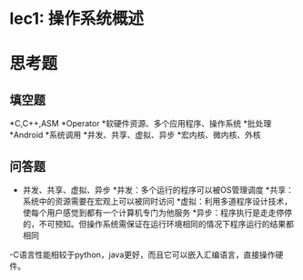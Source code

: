 # lec1: 操作系统概述

# 思考题

## 填空题

*C,C++,ASM
*Operator
*软硬件资源、多个应用程序、操作系统
*批处理
*Android
*系统调用
*并发、共享、虚拟、异步
*宏内核、微内核、外核



## 问答题
- 并发、共享、虚拟、异步
*并发：多个运行的程序可以被OS管理调度
*共享：系统中的资源需要在宏观上可以被同时访问
*虚拟：利用多道程序设计技术，使每个用户感觉到都有一个计算机专门为他服务
*异步：程序执行是走走停停的，不可预知。但操作系统需保证在运行环境相同的情况下程序运行的结果都相同

-C语言性能相较于python，java更好，而且它可以嵌入汇编语言，直接操作硬件。

